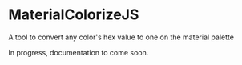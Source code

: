 # MaterialColorizeJS
A tool to convert any color's hex value to one on the material palette

In progress, documentation to come soon.
